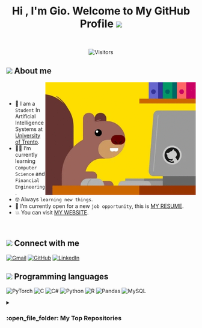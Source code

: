 <h1 align="center">Hi , I'm Gio. Welcome to My GitHub Profile <img src="https://media.giphy.com/media/hvRJCLFzcasrR4ia7z/giphy.gif" width="35"></h1>
<br>

<p align="center"> 
	<img src="https://komarev.com/ghpvc/?username=MisterMandarino&color=0047AB&style=plastic?" alt="Visitors" height=25px, width=160px/> 	
</p>
	
## <picture><img src="https://github.com/7oSkaaa/7oSkaaa/blob/main/Images/about_me.gif?raw=true" width = 50px></picture> About me

<picture> <img align="right" src="https://github.com/MisterMandarino/MisterMandarino/blob/main/ghsquirrel.gif?raw=true" width=400px></picture>

<br><br>

- :school: I am a `Student` In Artificial Intelligence Systems at [University of Trento](https://www.unitn.it/).
- :student: I’m currently learning `Computer Science` and `Financial Engineering`.
- :nerd_face: Always `learning new things`.
- :thinking: I’m currently open for a new `job opportunity`, this is [MY RESUME](https://github.com/MisterMandarino/MisterMandarino/blob/main/CV_27_05.pdf).
- :boom: You can visit [MY WEBSITE](https://mister-mandarino-github-io.vercel.app/).
<br>

## <picture> <img src="https://github.com/7oSkaaa/7oSkaaa/blob/main/Images/Connect-with-me.gif?raw=true" width="100px"> </picture> Connect with me
<p>
	<a href="mailto:giovanni_scialla1999@outlook.it"><img img src="https://img.shields.io/badge/gmail-%23EA4335.svg?style=plastic&logo=gmail&logoColor=white" alt="Gmail" height=25px/></a>
	<a href="https://github.com/MisterMandarino"><img src="https://img.shields.io/badge/github-%23181717.svg?style=plastic&logo=github&logoColor=white" alt="GitHub" height=25px/></a>
  <a href="https://www.linkedin.com/in/giovanni-scialla-4116a421a/"><img src="https://img.shields.io/badge/linkedin-%230A66C2.svg?style=plastic&logo=linkedin&logoColor=white" alt="LinkedIn" height=25px/></a>
	<!--<a href="https://wa.me/0201208822340"><img src="https://img.shields.io/badge/whatsapp-%2325D366.svg?style=plastic&logo=whatsapp&logoColor=white" alt="Whatsapp"/></a>
	<a href="https://www.facebook.com/7oSkaaa"><img src="https://img.shields.io/badge/facebook-%231877F2.svg?style=plastic&logo=facebook&logoColor=white" alt="Facebook"/></a>
	<a href="https://www.instagram.com/ahmed_7oskaa/"><img src="https://img.shields.io/badge/instagram-%23E4405F.svg?style=plastic&logo=instagram&logoColor=white" alt="Instagram"/></a>
	<a href="https://msng.link/o/?ahmed.7oskaa=sc"><img src="https://img.shields.io/badge/snapchat-%23FFFC00.svg?style=plastic&logo=snapchat&logoColor=black" alt="Snap Chat"/></a>-->
</p>



## <picture> <img src = "https://github.com/7oSkaaa/7oSkaaa/blob/main/Images/Programming_Languages.gif?raw=true" width = 50px>  </picture> Programming languages

<p>
	
  ![PyTorch](https://img.shields.io/badge/PyTorch-%23EE4C2C.svg?style=for-the-badge&logo=PyTorch&logoColor=white)
  ![C](https://img.shields.io/badge/c-%2300599C.svg?style=for-the-badge&logo=c&logoColor=white) 
  ![C#](https://img.shields.io/badge/c%23-%23239120.svg?style=for-the-badge&logo=c-sharp&logoColor=white) 
  ![Python](https://img.shields.io/badge/python-3670A0?style=for-the-badge&logo=python&logoColor=ffdd54) 
  ![R](https://img.shields.io/badge/r-%23276DC3.svg?style=for-the-badge&logo=r&logoColor=white) 
  ![Pandas](https://img.shields.io/badge/pandas-%23150458.svg?style=for-the-badge&logo=pandas&logoColor=white)
  ![MySQL](https://img.shields.io/badge/mysql-%2300f.svg?style=for-the-badge&logo=mysql&logoColor=white) 
  
</p>

<details><summary><h3> :open_file_folder: My Top Repositories </h3></summary>

----
	
<div>
  <p align="center">
	<a href="https://github.com/MisterMandarino/Learning-Prompts-for-Transfer-Learning">
      		<img src="https://github-readme-stats.vercel.app/api/pin/?username=MisterMandarino&repo=Learning-Prompts-for-Transfer-Learning&theme=tokyonight" alt="GitHub Stats" />
    	</a>
     	<a href="https://github.com/MisterMandarino/3D-Packing-Problem-using-Evolutionary-Computations">
      		<img src="https://github-readme-stats.vercel.app/api/pin/?username=MisterMandarino&repo=3D-Packing-Problem-using-Evolutionary-Computations&theme=tokyonight" alt="GitHub Stats" />
    	</a>
     	<a href="https://github.com/MisterMandarino/VisualGrounding">
      		<img src="https://github-readme-stats.vercel.app/api/pin/?username=MisterMandarino&repo=VisualGrounding&theme=tokyonight" alt="GitHub Stats" />
    	</a>
  </p>
</div>
</details>
<!--
**MisterMandarino/MisterMandarino** is a ✨ _special_ ✨ repository because its `README.md` (this file) appears on your GitHub profile.

Here are some ideas to get you started:

- 🔭 I’m currently working on ...
- 🌱 I’m currently learning ...
- 👯 I’m looking to collaborate on ...
- 🤔 I’m looking for help with ...
- 💬 Ask me about ...
- 📫 How to reach me: ...
- 😄 Pronouns: ...
- ⚡ Fun fact: ...
-->

